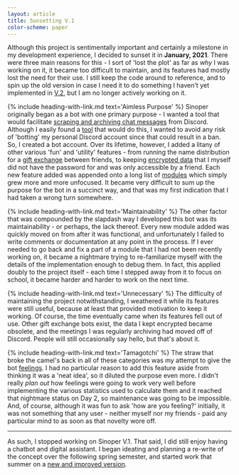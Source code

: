 ```yaml
---
layout: article
title: Sunsetting V.1
color-scheme: paper
---
```



Although this project is sentimentally important and certainly a milestone in my development experience, I decided to sunset it in **January, 2021**. There were three main reasons for this - I sort of 'lost the plot' as far as *why* I was working on it, it became too difficult to maintain, and its features had mostly lost the need for their use. I still keep the code around to reference, and to spin up the old version in case I need it to do something I haven't yet implemented in [V.2](/sinoper-v2), but I am no longer actively working on it.

{% include heading-with-link.md text='Aimless Purpose' %}
Sinoper originally began as a bot with one primary purpose - I wanted a tool that would facilitate [scraping and archiving chat messages](Modules/export) from Discord. Although I easily found a [tool](https://github.com/Tyrrrz/DiscordChatExporter) that would do this, I wanted to avoid any risk of 'botting' my personal Discord account since that could result in a ban. So, I created a bot account. Over its lifetime, however, I added a litany of other various 'fun' and 'utility' features - from running the name distribution for a [gift exchange](Modules/santa) between friends, to keeping [encrypted data](Modules/flask) that I myself did not have the password for and was only accessible by a friend. Each new feature added was appended onto a long list of [modules](Modules/) which simply grew more and more unfocused. It became very difficult to sum up the purpose for the bot in a succinct way, and that was my first indication that I had taken a wrong turn somewhere.

{% include heading-with-link.md text='Maintainability' %}
The other factor that was compounded by the slapdash way I developed this bot was its maintainability - or perhaps, the lack thereof. Every new module added was quickly moved on from after it was functional, and unfortunately I failed to write comments or documentation at any point in the process. If I ever needed to go back and fix a part of a module that I had not been recently working on, it became a nightmare trying to re-familiarize myself with the details of the implementation enough to debug them. In fact, this applied doubly to the project itself - each time I stepped away from it to focus on school, it became harder and harder to work on the next time.

{% include heading-with-link.md text='Unnecessary' %}
The difficulty of maintaining the project notwithstanding, I weathered it while its features were still useful, because at least that provided motivation to keep it working. Of course, the time eventually came when its features fell out of use. Other gift exchange bots exist, the data I kept encrypted became obsolete, and the meetings I was regularly archiving had moved off of Discord. People will still occasionally say hello, but that's about it.

{% include heading-with-link.md text='Tamagotchi' %}
The straw that broke the camel's back in all of these categories was my attempt to give the bot [feelings](Modules/tamagotchi). I had no particular reason to add this feature aside from thinking it was a 'neat idea', so it diluted the purpose even more. I didn't really *plan out* how feelings were going to work very well before implementing the various statistics used to calculate them and it reached that nightmare status on Day 2, so maintenance was going to be impossible. And, of course, although it was fun to ask 'how are you feeling?' initially, it was not something that any user - neither myself nor my friends - paid any particular mind to as soon as that novelty wore off.

----

As such, I stopped working on Sinoper V.1. That said, I did still enjoy having a chatbot and digital assistant. I began ideating and planning a re-write of the concept over the following spring semester, and started work that summer on a [new and improved version](/sinoper-v2).

